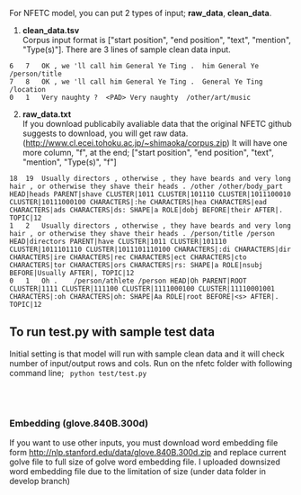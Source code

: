 For NFETC model, you can put 2 types of input; **raw_data**, **clean_data**.
<br>
1) **clean_data.tsv**<br>
Corpus input format is ["start position", "end position", "text", "mention", "Type(s)"]. 
There are 3 lines of sample clean data input.
```
6	7	OK , we 'll call him General Ye Ting .	him General Ye	/person/title
7	8	OK , we 'll call him General Ye Ting .	General Ye Ting	/location
0	1	Very naughty ?	<PAD> Very naughty	/other/art/music
```

2) **raw_data.txt**<br>
If you download publicabily avaliable data that the original NFETC github suggests to download, you will get raw data. (http://www.cl.ecei.tohoku.ac.jp/~shimaoka/corpus.zip)
It will have one more column, "f", at the end; ["start position", "end position", "text", "mention", "Type(s)", "f"]

```
18	19	Usually directors , otherwise , they have beards and very long hair , or otherwise they shave their heads .	/other /other/body_part	HEAD|heads PARENT|shave CLUSTER|1011 CLUSTER|101110 CLUSTER|1011100010 CLUSTER|10111000100 CHARACTERS|:he CHARACTERS|hea CHARACTERS|ead CHARACTERS|ads CHARACTERS|ds: SHAPE|a ROLE|dobj BEFORE|their AFTER|. TOPIC|12 
1	2	Usually directors , otherwise , they have beards and very long hair , or otherwise they shave their heads .	/person/title /person	HEAD|directors PARENT|have CLUSTER|1011 CLUSTER|101110 CLUSTER|1011101110 CLUSTER|1011101110100 CHARACTERS|:di CHARACTERS|dir CHARACTERS|ire CHARACTERS|rec CHARACTERS|ect CHARACTERS|cto CHARACTERS|tor CHARACTERS|ors CHARACTERS|rs: SHAPE|a ROLE|nsubj BEFORE|Usually AFTER|, TOPIC|12 
0	1	Oh .	/person/athlete /person	HEAD|Oh PARENT|ROOT CLUSTER|1111 CLUSTER|111100 CLUSTER|1111000100 CLUSTER|11110001001 CHARACTERS|:oh CHARACTERS|oh: SHAPE|Aa ROLE|root BEFORE|<s> AFTER|. TOPIC|12 
```

## To run test.py with sample test data
Initial setting is that model will run with sample clean data and it will check number of input/output rows and cols. 
Run on the nfetc folder with following command line; ``` python test/test.py```


<br><br>
### Embedding (glove.840B.300d)<br>
If you want to use other inputs, you must download word embedding file form http://nlp.stanford.edu/data/glove.840B.300d.zip and replace current golve file to full size of golve word embedding file.
I uploaded downsized word embedding file due to the limitation of size (under data folder in develop branch)
